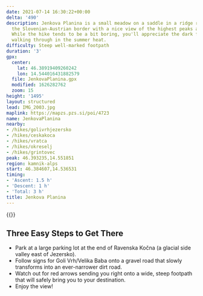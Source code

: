 ```yaml
---
date: 2021-07-14 16:30:22+00:00
delta: '490'
description: Jenkova Planina is a small meadow on a saddle in a ridge running along
  the Slovenian-Austrian border with a nice view of the highest peaks around Jezersko.
  While the hike tends to be a bit boring, you'll appreciate the dark forest you're
  walking through in the summer heat.
difficulty: Steep well-marked footpath
duration: '3'
gpx:
  center:
    lat: 46.38919409260242
    lon: 14.544016431882579
  file: JenkovaPlanina.gpx
  modified: 1626282762
  zoom: 15
height: '1495'
layout: structured
lead: IMG_2003.jpg
maplink: https://mapzs.pzs.si/poi/4723
name: JenkovaPlanina
nearby:
- /hikes/golivrhjezersko
- /hikes/ceskakoca
- /hikes/vratca
- /hikes/okreselj
- /hikes/grintovec
peak: 46.393235,14.551851
region: kamnik-alps
start: 46.384607,14.536531
timing:
- 'Ascent: 1.5 h'
- 'Descent: 1 h'
- 'Total: 3 h'
title: Jenkova Planina
---
```

{{<hike-details description="yes">}}

## Three Easy Steps to Get There

* Park at a large parking lot at the end of Ravenska Kočna (a glacial side valley east of Jezersko).
* Follow signs for Goli Vrh/Velika Baba onto a gravel road that slowly transforms into an ever-narrower dirt road.
* Watch out for red arrows sending you right onto a wide, steep footpath that will safely bring you to your destination.
* Enjoy the view!
